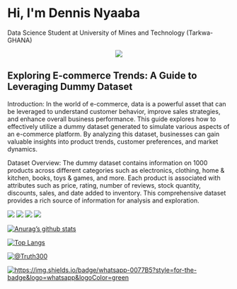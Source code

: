 # Hi, I'm Dennis Nyaaba
Data Science Student at University of Mines and Technology (Tarkwa-GHANA)

<p align="center">
    <!--     You can add your logo in the _src_ below -->
    <img src="https://www.amug.com/wp-content/uploads/2016/09/you-logo-here-300x106.png" />
</p>



## Exploring E-commerce Trends: A Guide to Leveraging Dummy Dataset

Introduction:
In the world of e-commerce, data is a powerful asset that can be leveraged to understand customer behavior, improve sales strategies, and enhance overall business performance. This guide explores how to effectively utilize a dummy dataset generated to simulate various aspects of an e-commerce platform. By analyzing this dataset, businesses can gain valuable insights into product trends, customer preferences, and market dynamics.

Dataset Overview:
The dummy dataset contains information on 1000 products across different categories such as electronics, clothing, home & kitchen, books, toys & games, and more. Each product is associated with attributes such as price, rating, number of reviews, stock quantity, discounts, sales, and date added to inventory. This comprehensive dataset provides a rich source of information for analysis and exploration.


![](https://img.shields.io/badge/Code-Python-informational?style=flat&logo=python&color=yellow)
![](https://img.shields.io/badge/Code-MySQL-informational?style=flat&logo=MySQL&color=61DAFB)
![](https://img.shields.io/badge/Code-Pandas-informational?style=flat&logo=pandas&color=white)
![](https://img.shields.io/badge/Code-JupyterNotebook-informational?style=flat&logo=Jupyternotebook&color=orange)




[![Anurag’s github stats](https://github-readme-stats.vercel.app/api?username=Truth300)](https://github.com/Truth300)

[![Top Langs](https://github-readme-stats.vercel.app/api/top-langs/?username=Truth300&layout=compact)](https://github.com/Truth300)

<p align="left">
<!--     Add your own socials inside "href" -->
<a href="https://twitter.com/@Truth300" target="blank"><img align="center" src="https://img.shields.io/badge/X-000000?style=for-the-badge&logo=x&logoColor=white" alt="@Truth300" /></a>
</p>
<p align="left">
<a href="https://www.whatsapp.com/in/wa.me/+233594948955" target="blank"><img src="https://img.shields.io/badge/whatsapp-0077B5?style=for-the-badge&logo=whatsapp&logoColor=green" alt="https://img.shields.io/badge/whatsapp-0077B5?style=for-the-badge&logo=whatsapp&logoColor=green"  /></a>
</p>

